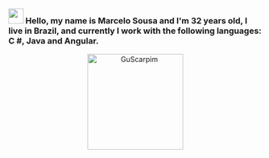 ### <img src="https://media.giphy.com/media/hvRJCLFzcasrR4ia7z/giphy.gif" width="30px"> Hello, my name is Marcelo Sousa and I'm 32 years old, I live in Brazil, and currently I work with the following languages: C #, Java and Angular.

<dl align="center">
  <img align="" height="190px" alt="GuScarpim" src="https://github-readme-stats.codestackr.vercel.app/api?username=marcelosousa562&show_icons=true&hide_border=true&" />
</dl>
